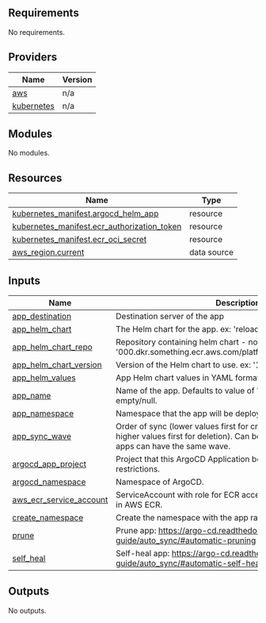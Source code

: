 <!-- BEGIN_TF_DOCS -->
## Requirements

No requirements.

## Providers

| Name | Version |
|------|---------|
| <a name="provider_aws"></a> [aws](#provider\_aws) | n/a |
| <a name="provider_kubernetes"></a> [kubernetes](#provider\_kubernetes) | n/a |

## Modules

No modules.

## Resources

| Name | Type |
|------|------|
| [kubernetes_manifest.argocd_helm_app](https://registry.terraform.io/providers/hashicorp/kubernetes/latest/docs/resources/manifest) | resource |
| [kubernetes_manifest.ecr_authorization_token](https://registry.terraform.io/providers/hashicorp/kubernetes/latest/docs/resources/manifest) | resource |
| [kubernetes_manifest.ecr_oci_secret](https://registry.terraform.io/providers/hashicorp/kubernetes/latest/docs/resources/manifest) | resource |
| [aws_region.current](https://registry.terraform.io/providers/hashicorp/aws/latest/docs/data-sources/region) | data source |

## Inputs

| Name | Description | Type | Default | Required |
|------|-------------|------|---------|:--------:|
| <a name="input_app_destination"></a> [app\_destination](#input\_app\_destination) | Destination server of the app | `string` | `"https://kubernetes.default.svc"` | no |
| <a name="input_app_helm_chart"></a> [app\_helm\_chart](#input\_app\_helm\_chart) | The Helm chart for the app. ex: 'reloader' | `string` | n/a | yes |
| <a name="input_app_helm_chart_repo"></a> [app\_helm\_chart\_repo](#input\_app\_helm\_chart\_repo) | Repository containing helm chart - not full path of helm chart. ex: '000.dkr.something.ecr.aws.com/platform/internal/helm/stakater' | `string` | n/a | yes |
| <a name="input_app_helm_chart_version"></a> [app\_helm\_chart\_version](#input\_app\_helm\_chart\_version) | Version of the Helm chart to use. ex: '1.2.3' | `string` | n/a | yes |
| <a name="input_app_helm_values"></a> [app\_helm\_values](#input\_app\_helm\_values) | App Helm chart values in YAML format. | `string` | `null` | no |
| <a name="input_app_name"></a> [app\_name](#input\_app\_name) | Name of the app. Defaults to value of 'app\_helm\_chart' if this is empty/null. | `string` | `""` | no |
| <a name="input_app_namespace"></a> [app\_namespace](#input\_app\_namespace) | Namespace that the app will be deployed to. | `string` | `"default"` | no |
| <a name="input_app_sync_wave"></a> [app\_sync\_wave](#input\_app\_sync\_wave) | Order of sync (lower values first for creation & updation and higher values first for deletion). Can be negative, and multiple apps can have the same wave. | `number` | `0` | no |
| <a name="input_argocd_app_project"></a> [argocd\_app\_project](#input\_argocd\_app\_project) | Project that this ArgoCD Application belongs to. Useful for tenant restrictions. | `string` | `"default"` | no |
| <a name="input_argocd_namespace"></a> [argocd\_namespace](#input\_argocd\_namespace) | Namespace of ArgoCD. | `string` | `"argocd"` | no |
| <a name="input_aws_ecr_service_account"></a> [aws\_ecr\_service\_account](#input\_aws\_ecr\_service\_account) | ServiceAccount with role for ECR access. Required when chart is in AWS ECR. | `string` | `null` | no |
| <a name="input_create_namespace"></a> [create\_namespace](#input\_create\_namespace) | Create the namespace with the app rather than separately | `bool` | `false` | no |
| <a name="input_prune"></a> [prune](#input\_prune) | Prune app: https://argo-cd.readthedocs.io/en/stable/user-guide/auto_sync/#automatic-pruning | `bool` | `true` | no |
| <a name="input_self_heal"></a> [self\_heal](#input\_self\_heal) | Self-heal app: https://argo-cd.readthedocs.io/en/stable/user-guide/auto_sync/#automatic-self-healing | `bool` | `false` | no |

## Outputs

No outputs.
<!-- END_TF_DOCS -->